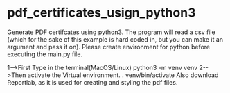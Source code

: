 # pdf_certificates_usign_python3
Generate PDF certifcates using python3. The program will read a csv file (which for the sake of this example 
is hard coded in, but you can make it an argument and pass it on).
Please create environment for python before executing the main.py file.

1-->First Type in the terminal(MacOS/Linux) 
python3 -m venv venv
2-->Then activate the Virtual environment.
. venv/bin/activate
Also download Reportlab, as it is used for creating and 
styling the pdf files.
